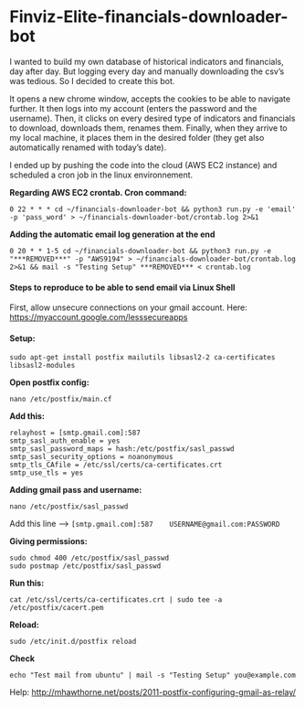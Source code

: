 # Finviz-Elite-financials-downloader-bot
I wanted to build my own database of historical indicators and financials, day after day. But logging every day and manually downloading the csv’s was tedious. So I decided to create this bot.

It opens a new chrome window, accepts the cookies to be able to navigate further. It then logs into my account (enters the password and the username).
Then, it clicks on every desired type of indicators and financials to download, downloads them, renames them. Finally, when they arrive to my local machine, it places them in the desired folder (they get also automatically renamed with today’s date).

I ended up by pushing the code into the cloud (AWS EC2 instance) and scheduled a cron job in the linux environnement.

<strong>Regarding AWS EC2 crontab. Cron command: </strong>

```
0 22 * * * cd ~/financials-downloader-bot && python3 run.py -e 'email' -p 'pass_word' > ~/financials-downloader-bot/crontab.log 2>&1
```

<strong> Adding the automatic email log  generation at the end </strong>
```
0 20 * * 1-5 cd ~/financials-downloader-bot && python3 run.py -e "***REMOVED***" -p "AWS9194" > ~/financials-downloader-bot/crontab.log 2>&1 && mail -s "Testing Setup" ***REMOVED*** < crontab.log
```

<h4>Steps to reproduce to be able to send email via Linux Shell</h4>

First, allow unsecure connections on your gmail account.
Here: https://myaccount.google.com/lesssecureapps

<h4>Setup:</h4>

```
sudo apt-get install postfix mailutils libsasl2-2 ca-certificates libsasl2-modules
```

<strong> Open postfix config:</strong>

```
nano /etc/postfix/main.cf
```

<strong>Add this:</strong>
```
relayhost = [smtp.gmail.com]:587
smtp_sasl_auth_enable = yes
smtp_sasl_password_maps = hash:/etc/postfix/sasl_passwd
smtp_sasl_security_options = noanonymous
smtp_tls_CAfile = /etc/ssl/certs/ca-certificates.crt
smtp_use_tls = yes
```

<strong>Adding gmail pass and username:</strong>

```
nano /etc/postfix/sasl_passwd
```
Add this line --> ```[smtp.gmail.com]:587    USERNAME@gmail.com:PASSWORD```


<strong>Giving permissions:</strong>
```
sudo chmod 400 /etc/postfix/sasl_passwd
sudo postmap /etc/postfix/sasl_passwd
```

<strong>Run this:</strong>

```
cat /etc/ssl/certs/ca-certificates.crt | sudo tee -a /etc/postfix/cacert.pem

```

<strong> Reload: </strong>

```
sudo /etc/init.d/postfix reload
```

<strong>Check</strong>
```
echo "Test mail from ubuntu" | mail -s "Testing Setup" you@example.com 
```

Help: http://mhawthorne.net/posts/2011-postfix-configuring-gmail-as-relay/
